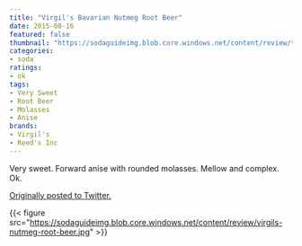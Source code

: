 ```yaml
---
title: "Virgil's Bavarian Nutmeg Root Beer"
date: 2015-08-16
featured: false
thumbnail: "https://sodaguideimg.blob.core.windows.net/content/review/thumbs/virgils-nutmeg-root-beer.jpg"
categories:
- soda
ratings:
- ok
tags:
- Very Sweet
- Root Beer
- Molasses
- Anise
brands:
- Virgil's
- Reed's Inc
---
```


Very sweet. Forward anise with rounded molasses. Mellow and complex. Ok. 

[Originally posted to Twitter.](https://twitter.com/Cavorter/status/633090095873048576)

{{< figure src="https://sodaguideimg.blob.core.windows.net/content/review/virgils-nutmeg-root-beer.jpg" >}}
